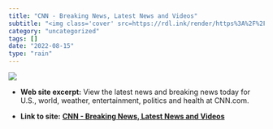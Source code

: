 ```yaml
---
title: "CNN - Breaking News, Latest News and Videos"
subtitle: "<img class='cover' src=https://rdl.ink/render/https%3A%2F%2Flite.cnn.com%2Fen>"
category: "uncategorized"
tags: []
date: "2022-08-15"
type: "rain"
---
```

<img class="cover" src=https://rdl.ink/render/https%3A%2F%2Flite.cnn.com%2Fen>



* **Web site excerpt:** View the latest news and breaking news today for U.S., world, weather, entertainment, politics and health at CNN.com.

* **Link to site:** **[CNN - Breaking News, Latest News and Videos](https://lite.cnn.com/en)**